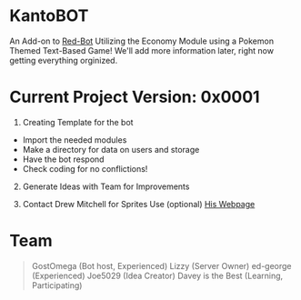 # KantoBOT
An Add-on to [Red-Bot](https://github.com/GostOmega/Red-DiscordBot) Utilizing the Economy Module using a Pokemon Themed Text-Based Game!
We'll add more information later, right now getting everything orginized.

# Current Project Version: 0x0001
1. Creating Template for the bot
  * Import the needed modules
  * Make a directory for data on users and storage
  * Have the bot respond
  * Check coding for no conflictions!

2. Generate Ideas with Team for Improvements

3. Contact Drew Mitchell for Sprites Use (optional)
  [His Webpage](http://randompokemon.com/)

# Team
> GostOmega (Bot host, Experienced)
> Lizzy (Server Owner)
> ed-george (Experienced)
> Joe5029 (Idea Creator)
> Davey is the Best (Learning, Participating)
